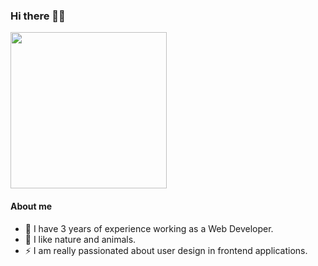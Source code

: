 ### Hi there 👋🏽

  <img src="https://media.giphy.com/media/uB86ZyWQsnFSGYe2sA/giphy.gif" width="250"/>
  
#### About me

<p>
<ul>
<li>🔭 I have 3 years of experience working as a Web Developer.</li>
<li>🌱 I like nature and animals.</li>
<li>⚡ I am really passionated about user design in frontend applications.</li>
</ul>
</p>  








